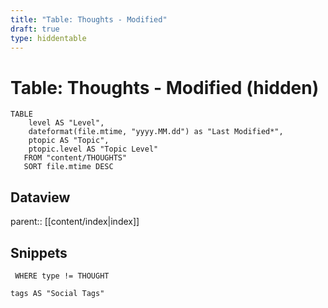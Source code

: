 ```yaml
---
title: "Table: Thoughts - Modified"
draft: true
type: hiddentable
---
```

# Table: Thoughts - Modified (hidden)

```dataview
TABLE
	level AS "Level",
	dateformat(file.mtime, "yyyy.MM.dd") as "Last Modified*",
	ptopic AS "Topic",
	ptopic.level AS "Topic Level"
   FROM "content/THOUGHTS"
   SORT file.mtime DESC
```


## Dataview
parent:: [[content/index|index]]
## Snippets

```dataview
 WHERE type != THOUGHT

tags AS "Social Tags"
```